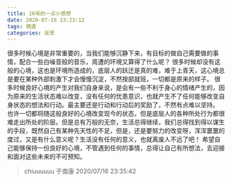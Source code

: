 ```yaml
---
title: 16号的一点小感想
date: 2020-07-16 23:23:12
tags: 境遇
categories: 反思
---
```


很多时候心境是非常重要的，当我们能够沉静下来，有目标的做自己需要做的事情，配合一些白噪音般的音乐，周遭的环境又算得了什么呢？
很多时候却没有这般的心境，这也是环境所造成的，底层人的跃迁是真的难，难于上青天，这心境总是要在某种外部刺激下才会慢慢沉淀，不然按部就班，一切都是原来的样子。
很多时候良好心境的产生对我们自身来说，是会有一些不利于身心的情绪产生的，因为原来的生活状态难以改变，没有任何的忧患意识，也就产生不了任何能够改变自身状态的想法和行动。最主要还是行动和行动后的奖励了，不然有点难以坚持。
也许一切都将随这般良好的心境改变现今的状态，但是底层人的各种所处行为都很难走出所处的阶层。但是总有万般的无奈，生活总得继续，我们总得找到得以谋生的手段，既然自己有某种先天性的不足，但是，还是要努力的改变呀，浑浑噩噩的度过，又是有什么意义呢？生活没有任何的意义，也就离废人不远了吧！
希望自己能够保持一份良好的心境，不管遇到任何的事情，总得让自己有所想法，去迎接和面对这些未来的不可预知。

> chiuuuuuu 于南康 2020/07/16 23:35:42
